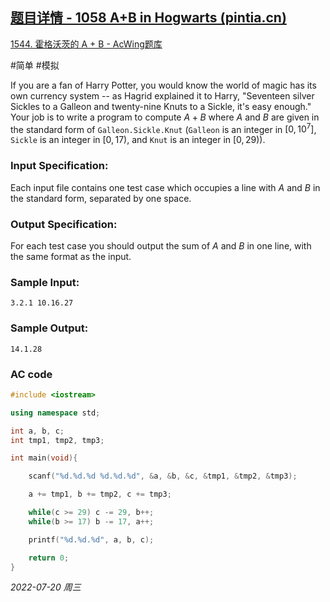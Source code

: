 ## [题目详情 - 1058 A+B in Hogwarts (pintia.cn)](https://pintia.cn/problem-sets/994805342720868352/problems/994805416519647232)

[1544. 霍格沃茨的 A + B - AcWing题库](https://www.acwing.com/problem/content/1546/)

#简单 #模拟

If you are a fan of Harry Potter, you would know the world of magic has its own currency system -- as Hagrid explained it to Harry, "Seventeen silver Sickles to a Galleon and twenty-nine Knuts to a Sickle, it's easy enough." Your job is to write a program to compute $A+B$ where $A$ and $B$ are given in the standard form of `Galleon.Sickle.Knut` (`Galleon` is an integer in $[0,10^7]$, `Sickle` is an integer in $[0, 17)$, and `Knut` is an integer in $[0, 29)$).

### Input Specification:

Each input file contains one test case which occupies a line with $A$ and $B$ in the standard form, separated by one space.

### Output Specification:

For each test case you should output the sum of $A$ and $B$ in one line, with the same format as the input.

### Sample Input:

```in
3.2.1 10.16.27
```

### Sample Output:

```out
14.1.28
```

### AC code

```cpp
#include <iostream>

using namespace std;

int a, b, c;
int tmp1, tmp2, tmp3;

int main(void){

    scanf("%d.%d.%d %d.%d.%d", &a, &b, &c, &tmp1, &tmp2, &tmp3);

    a += tmp1, b += tmp2, c += tmp3;

    while(c >= 29) c -= 29, b++;
    while(b >= 17) b -= 17, a++;

    printf("%d.%d.%d", a, b, c);

    return 0;
}
```


*2022-07-20 周三*